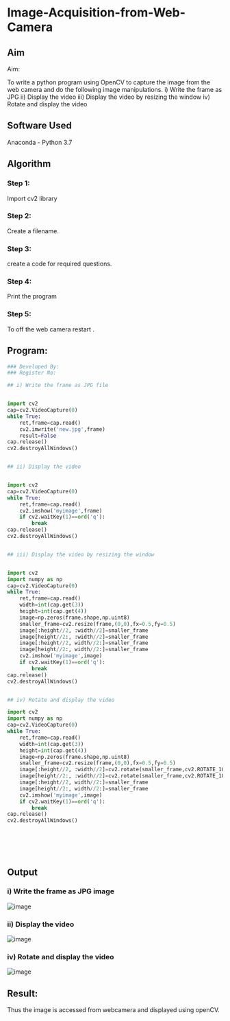 # Image-Acquisition-from-Web-Camera
## Aim
 
Aim:
 
To write a python program using OpenCV to capture the image from the web camera and do the following image manipulations.
i) Write the frame as JPG 
ii) Display the video 
iii) Display the video by resizing the window
iv) Rotate and display the video

## Software Used
Anaconda - Python 3.7
## Algorithm
### Step 1:

Import cv2 library

### Step 2:

Create a filename.

### Step 3:

create a code for required questions.

### Step 4:

Print the program

### Step 5:

To off the web camera restart .



## Program:
``` Python
### Developed By:
### Register No:

## i) Write the frame as JPG file


import cv2
cap=cv2.VideoCapture(0)
while True:
    ret,frame=cap.read()
    cv2.imwrite('new.jpg',frame)
    result=False
cap.release()
cv2.destroyAllWindows()


## ii) Display the video


import cv2
cap=cv2.VideoCapture(0)
while True:
    ret,frame=cap.read()
    cv2.imshow('myimage',frame)
    if cv2.waitKey(1)==ord('q'):
        break
cap.release()
cv2.destroyAllWindows()


## iii) Display the video by resizing the window


import cv2
import numpy as np
cap=cv2.VideoCapture(0)
while True:
    ret,frame=cap.read()
    width=int(cap.get(3))
    height=int(cap.get(4))
    image=np.zeros(frame.shape,np.uint8)
    smaller_frame=cv2.resize(frame,(0,0),fx=0.5,fy=0.5)
    image[:height//2, :width//2]=smaller_frame
    image[height//2:, :width//2]=smaller_frame
    image[:height//2, width//2:]=smaller_frame
    image[height//2:, width//2:]=smaller_frame
    cv2.imshow('myimage',image)
    if cv2.waitKey(1)==ord('q'):
        break
cap.release()
cv2.destroyAllWindows()


## iv) Rotate and display the video

import cv2
import numpy as np
cap=cv2.VideoCapture(0)
while True:
    ret,frame=cap.read()
    width=int(cap.get(3))
    height=int(cap.get(4))
    image=np.zeros(frame.shape,np.uint8)
    smaller_frame=cv2.resize(frame,(0,0),fx=0.5,fy=0.5)
    image[:height//2, :width//2]=cv2.rotate(smaller_frame,cv2.ROTATE_180)
    image[height//2:, :width//2]=cv2.rotate(smaller_frame,cv2.ROTATE_180)
    image[:height//2, width//2:]=smaller_frame
    image[height//2:, width//2:]=smaller_frame
    cv2.imshow('myimage',image)
    if cv2.waitKey(1)==ord('q'):
        break
cap.release()
cv2.destroyAllWindows()







```
## Output

### i) Write the frame as JPG image


![image](https://user-images.githubusercontent.com/94165327/226425067-7f186398-256c-4072-a628-3153ea5b35ba.png)



### ii) Display the video


![image](https://user-images.githubusercontent.com/94165327/226425121-32a8ce2c-09ec-435b-8cdf-df3477318400.png)




### iv) Rotate and display the video


![image](https://user-images.githubusercontent.com/94165327/226426665-5663e7ce-6e42-4579-9385-b614dff33d05.png)








## Result:
Thus the image is accessed from webcamera and displayed using openCV.
